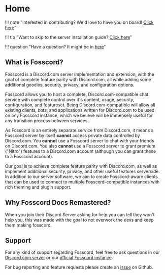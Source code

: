 # Home

!!! note "Interested in contributing? We'd love to have you on board! [Click here](contributing)"

!!! tip "Want to skip to the server installation guide? [Click here](setup/server)"

!!! question "Have a question? It might be in [here](faq.md)"

## What is Fosscord?

Fosscord is a Discord.com server implementation and extension,
with the goal of complete feature parity with Discord.com,
all while adding some additional goodies, security, privacy, and configuration options.

Fosscord allows you to host a complete, Discord.com-compatible chat service
with complete control over it's content, usage, security, configuration, and featureset.
Being Discord.com-compatible will allow all existing clients, bots, and applications written for
Discord.com to be used on any Fosscord instance, which we believe will be immensely useful
for any transition process between services.

As Fosscord is an entirely separate service from Discord.com, it means a Fosscord server by itself **cannot**
access private data controlled by Discord.com. You **cannot** use a Fosscord server to chat with your friends on Discord.com.
You also **cannot** use a Fosscord server to grant premium ("Nitro") features to a Discord.com account (although you can grant these to a Fosscord account).

Our goal is to achieve complete feature parity with Discord.com, as well as
implement additional security, privacy, and other useful features serverside.
In addition to our server software, we aim to create Fosscord-aware clients that can be used to connect
to multiple Fosscord-compatible instances with rich theming and plugin support.

## Why Fosscord Docs Remastered?

When you join their Discord Server asking for help you can tell they won't help you,
this was made with the goal to not overwork the devs and keep them making fosscord.

## Support

For any kind of support regarding Fosscord, feel free to ask questions in our [Discord.com server](https://discord.gg/Ms5Ev7S6bF)
or our [official Fosscord instance](https://staging.fosscord.com).

For bug reporting and feature requests please create an [issue](https://github.com/fosscord/fosscord-server/issues/new/choose) on Github.
